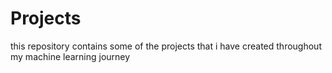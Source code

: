 # Projects

this repository contains some of the projects that i have created throughout my machine learning journey
